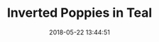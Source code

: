 ---
title: Inverted Poppies in Teal
date: 2018-05-22 13:44:51
tags:
- patternaday
- 2018may
cover_index: Inverted-Poppies-in-Teal/Poppies_negative_teal_thumb.png
cover_detail: /Inverted-Poppies-in-Teal/Poppies_negative_teal.png
---